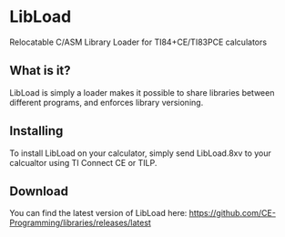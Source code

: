 # LibLoad
Relocatable C/ASM Library Loader for TI84+CE/TI83PCE calculators

## What is it?
LibLoad is simply a loader makes it possible to share libraries between different programs, and enforces library versioning.

## Installing
To install LibLoad on your calculator, simply send LibLoad.8xv to your calcualtor using TI Connect CE or TILP.

## Download
You can find the latest version of LibLoad here: https://github.com/CE-Programming/libraries/releases/latest
